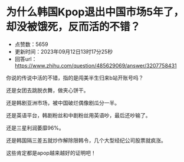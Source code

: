 # 为什么韩国Kpop退出中国市场5年了，却没被饿死，反而活的不错？
- 点赞数：5659
- 更新时间：2023年09月12日13时17分25秒
- 回答url：https://www.zhihu.com/question/485629069/answer/3207758431
<body>
 <p data-pid="cfUufpo5">你说的传说中活的不错，指的是闯美半生归来b站开账号吗？</p>
 <p data-pid="Db-poUni">还是女团去跳脱衣舞，做夹心饼干。</p>
 <p data-pid="5IFQAZTt">还是韩剧亚洲市场，被中国破烂偶像剧瓜分一半。</p>
 <p data-pid="ADoEXef1">还是英语平台，韩剧粉丝和中剧粉丝用英语吵，最后还吵输了。</p>
 <p data-pid="ftxXusUX">还是三星利润萎靡96%。</p>
 <p data-pid="5qiANtJ4">还是韩国隔三差五就炒作解除限韩令，几个大型经纪公司股票就疯涨。</p>
 <p data-pid="JTcPtE6U">这些肯定都是apop越来越好的证明吧！</p>
</body>